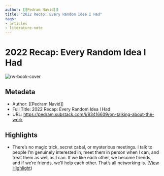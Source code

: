 ```yaml
---
author: [[Pedram Navid]]
title: "2022 Recap: Every Random Idea I Had"
tags: 
- articles
- literature-note
---
```

# 2022 Recap: Every Random Idea I Had

![rw-book-cover](https://readwise-assets.s3.amazonaws.com/media/uploaded_book_covers/profile_691412/https3A2F2Fbucketeer-e05bbc84-baa3-437e-9518-adb32be_TH5gDjN.png)

## Metadata
- Author: [[Pedram Navid]]
- Full Title: 2022 Recap: Every Random Idea I Had
- URL: https://pedram.substack.com/i/93416609/on-talking-about-the-work

## Highlights
- There’s no magic trick, secret cabal, or mysterious meetings. I talk to people I’m genuinely interested in, meet them in person when I can, and treat them as well as I can. If we like each other, we become friends, and if we’re friends, we’ll help each other. That’s all networking is. ([View Highlight](https://read.readwise.io/read/01gqdmhn9bz558bwmg7gnjzawc))

